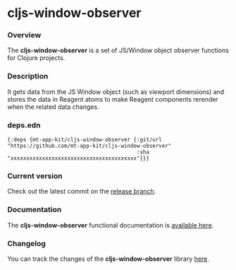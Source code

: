 
# cljs-window-observer

### Overview

The <strong>cljs-window-observer</strong> is a set of JS/Window object observer functions for Clojure projects.

### Description

It gets data from the JS Window object (such as viewport dimensions) and stores the data in Reagent atoms
to make Reagent components rerender when the related data changes.

### deps.edn

```
{:deps {mt-app-kit/cljs-window-observer {:git/url "https://github.com/mt-app-kit/cljs-window-observer"
                                         :sha     "xxxxxxxxxxxxxxxxxxxxxxxxxxxxxxxxxxxxxxxx"}}}
```

### Current version

Check out the latest commit on the [release branch](https://github.com/mt-app-kit/cljs-window-observer/tree/release).

### Documentation

The <strong>cljs-window-observer</strong> functional documentation is [available here](https://mt-app-kit.github.io/cljs-window-observer).

### Changelog

You can track the changes of the <strong>cljs-window-observer</strong> library [here](CHANGES.md).
